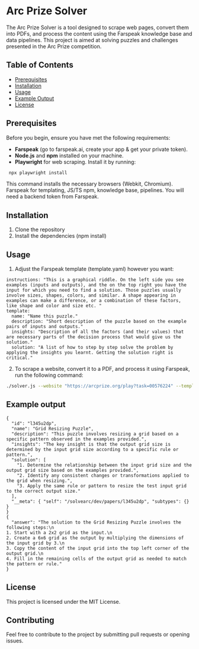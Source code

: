 # Arc Prize Solver

The Arc Prize Solver is a tool designed to scrape web pages, convert them into PDFs, and process the content using the Farspeak knowledge base and data pipelines. This project is aimed at solving puzzles and challenges presented in the Arc Prize competition.

## Table of Contents

- [Prerequisites](#prerequisites)
- [Installation](#installation)
- [Usage](#usage)
- [Example Output](#example-output)
- [License](#license)

## Prerequisites

Before you begin, ensure you have met the following requirements:

- **Farspeak** (go to farspeak.ai, create your app & get your private token).
- **Node.js** and **npm** installed on your machine.
- **Playwright** for web scraping. Install it by running:
 ```sh
  npx playwright install
 ```

This command installs the necessary browsers (Webkit, Chromium). Farspeak for templating, JS/TS npm, knowledge base, pipelines. You will need a backend token from Farspeak.

## Installation
1. Clone the repository
2. Install the dependencies (npm install)

## Usage
1. Adjust the Farspeak template (template.yaml) however you want:
```
instructions: "This is a graphical riddle. On the left side you see examples (inputs and outputs), and the on the top right you have the input for which you need to find a solution. Those puzzles usually involve sizes, shapes, colors, and similar. A shape appearing in examples can make a difference, or a combination of these factors, like shape and color and size etc. "
template:
  name: "Name this puzzle."
  description: "Short description of the puzzle based on the example pairs of inputs and outputs."
  insights: "Description of all the factors (and their values) that are necessary parts of the decision process that would give us the solution."
  solution: "A list of how to step by step solve the problem by applying the insights you learnt. Getting the solution right is critical."
```
2. To scrape a website, convert it to a PDF, and process it using Farspeak, run the following command:
  ```sh
  ./solver.js --website "https://arcprize.org/play?task=00576224" --template template.yaml --query "What's the solution?"
 ```

## Example output
```
{
  "id": "l345u2dp",
  "name": "Grid Resizing Puzzle",
  "description": "This puzzle involves resizing a grid based on a specific pattern observed in the examples provided.",
  "insights": "The key insight is that the output grid size is determined by the input grid size according to a specific rule or pattern.",
  "solution": [
    "1. Determine the relationship between the input grid size and the output grid size based on the examples provided.",
    "2. Identify any consistent changes or transformations applied to the grid when resizing.",
    "3. Apply the same rule or pattern to resize the test input grid to the correct output size."
  ],
  "__meta": { "self": "/solvearc/dev/papers/l345u2dp", "subtypes": {} }
}
{
  "answer": "The solution to the Grid Resizing Puzzle involves the following steps:\n
1. Start with a 2x2 grid as the input.\n
2. Create a 6x6 grid as the output by multiplying the dimensions of the input grid by 3.\n
3. Copy the content of the input grid into the top left corner of the output grid.\n
4. Fill in the remaining cells of the output grid as needed to match the pattern or rule."
}
```

## License

This project is licensed under the MIT License. 

## Contributing

Feel free to contribute to the project by submitting pull requests or opening issues.
